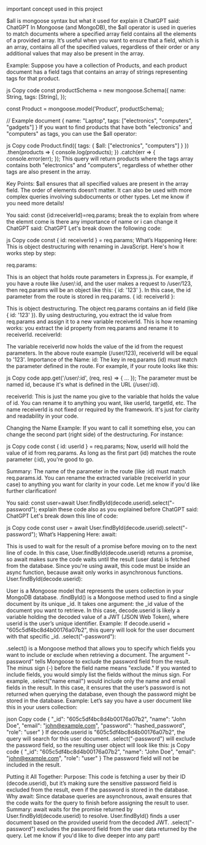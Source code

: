 important concept used in this project 

$all is mongoose syntax but what it used for explain it
ChatGPT said:
ChatGPT
In Mongoose (and MongoDB), the $all operator is used in queries to match documents where a specified array field contains all the elements of a provided array. It’s useful when you want to ensure that a field, which is an array, contains all of the specified values, regardless of their order or any additional values that may also be present in the array.

Example:
Suppose you have a collection of Products, and each product document has a field tags that contains an array of strings representing tags for that product.

js
Copy code
const productSchema = new mongoose.Schema({
  name: String,
  tags: [String],
});

const Product = mongoose.model('Product', productSchema);

// Example document
{
  name: "Laptop",
  tags: ["electronics", "computers", "gadgets"]
}
If you want to find products that have both "electronics" and "computers" as tags, you can use the $all operator:

js
Copy code
Product.find({ tags: { $all: ["electronics", "computers"] } })
  .then(products => {
    console.log(products);
  })
  .catch(err => {
    console.error(err);
  });
This query will return products where the tags array contains both "electronics" and "computers", regardless of whether other tags are also present in the array.

Key Points:
$all ensures that all specified values are present in the array field.
The order of elements doesn’t matter.
It can also be used with more complex queries involving subdocuments or other types.
Let me know if you need more details!






You said:
const {id:receiverId}=req.params;   break the to explain from where the elemnt come is there any importance of name or i can change it
ChatGPT said:
ChatGPT
Let's break down the following code:

js
Copy code
const { id: receiverId } = req.params;
What’s Happening Here:
This is object destructuring with renaming in JavaScript. Here's how it works step by step:

req.params:

This is an object that holds route parameters in Express.js.
For example, if you have a route like /user/:id, and the user makes a request to /user/123, then req.params will be an object like this: { id: '123' }.
In this case, the id parameter from the route is stored in req.params.
{ id: receiverId }:

This is object destructuring.
The object req.params contains an id field (like { id: '123' }). By using destructuring, you extract the id value from req.params and assign it to a new variable receiverId.
This is how renaming works: you extract the id property from req.params and rename it to receiverId.
receiverId:

The variable receiverId now holds the value of the id from the request parameters.
In the above route example (/user/123), receiverId will be equal to '123'.
Importance of the Name:
id: The key in req.params (id) must match the parameter defined in the route. For example, if your route looks like this:

js
Copy code
app.get('/user/:id', (req, res) => { ... });
The parameter must be named id, because it's what is defined in the URL (/user/:id).

receiverId: This is just the name you give to the variable that holds the value of id. You can rename it to anything you want, like userId, targetId, etc. The name receiverId is not fixed or required by the framework. It's just for clarity and readability in your code.

Changing the Name Example:
If you want to call it something else, you can change the second part (right side) of the destructuring. For instance:

js
Copy code
const { id: userId } = req.params;
Now, userId will hold the value of id from req.params. As long as the first part (id) matches the route parameter (:id), you're good to go.

Summary:
The name of the parameter in the route (like :id) must match req.params.id.
You can rename the extracted variable (receiverId in your case) to anything you want for clarity in your code.
Let me know if you'd like further clarification!






You said:
const user=await User.findById(decode.userid).select("-password");      explain these code also as you explained before
ChatGPT said:
ChatGPT
Let's break down this line of code:

js
Copy code
const user = await User.findById(decode.userid).select("-password");
What’s Happening Here:
await:

This is used to wait for the result of a promise before moving on to the next line of code.
In this case, User.findById(decode.userid) returns a promise, so await makes sure the code waits until the result (user data) is fetched from the database.
Since you're using await, this code must be inside an async function, because await only works in asynchronous functions.
User.findById(decode.userid):

User is a Mongoose model that represents the users collection in your MongoDB database.
.findById() is a Mongoose method used to find a single document by its unique _id.
It takes one argument: the _id value of the document you want to retrieve.
In this case, decode.userid is likely a variable holding the decoded value of a JWT (JSON Web Token), where userid is the user’s unique identifier.
Example: If decode.userid = "605c5df4bc8d4b00176a07b2", this query will look for the user document with that specific _id.
.select("-password"):

.select() is a Mongoose method that allows you to specify which fields you want to include or exclude when retrieving a document.
The argument "-password" tells Mongoose to exclude the password field from the result.
The minus sign (-) before the field name means "exclude."
If you wanted to include fields, you would simply list the fields without the minus sign. For example, .select("name email") would include only the name and email fields in the result.
In this case, it ensures that the user’s password is not returned when querying the database, even though the password might be stored in the database.
Example:
Let’s say you have a user document like this in your users collection:

json
Copy code
{
  "_id": "605c5df4bc8d4b00176a07b2",
  "name": "John Doe",
  "email": "john@example.com",
  "password": "hashed_password",
  "role": "user"
}
If decode.userid is "605c5df4bc8d4b00176a07b2", the query will search for this user document.
.select("-password") will exclude the password field, so the resulting user object will look like this:
js
Copy code
{
  "_id": "605c5df4bc8d4b00176a07b2",
  "name": "John Doe",
  "email": "john@example.com",
  "role": "user"
}
The password field will not be included in the result.

Putting it All Together:
Purpose: This code is fetching a user by their ID (decode.userid), but it’s making sure the sensitive password field is excluded from the result, even if the password is stored in the database.
Why await: Since database queries are asynchronous, await ensures that the code waits for the query to finish before assigning the result to user.
Summary:
await waits for the promise returned by User.findById(decode.userid) to resolve.
User.findById() finds a user document based on the provided userid from the decoded JWT.
.select("-password") excludes the password field from the user data returned by the query.
Let me know if you'd like to dive deeper into any part!


